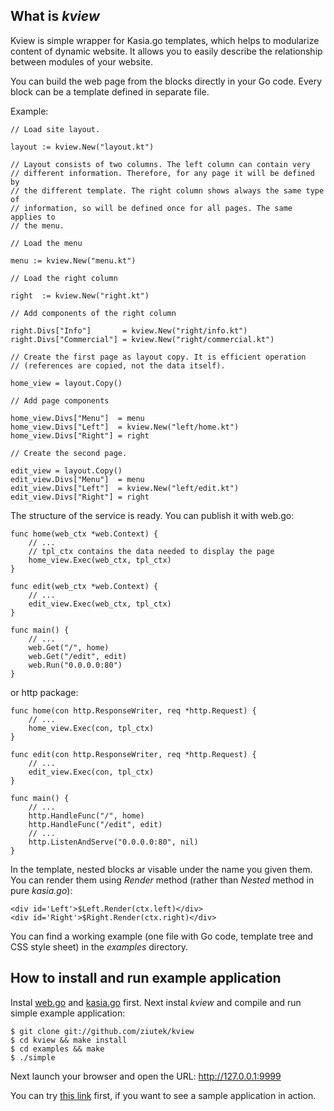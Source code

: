 ## What is *kview*

Kview is simple wrapper for Kasia.go templates, which helps to modularize
content of dynamic website. It allows you to easily describe the relationship
between modules of your website.

You can build the web page from the blocks directly in your Go code. Every block
can be a template defined in separate file.

Example:

    // Load site layout. 

    layout := kview.New("layout.kt")
    
    // Layout consists of two columns. The left column can contain very
    // different information. Therefore, for any page it will be defined by
    // the different template. The right column shows always the same type of
    // information, so will be defined once for all pages. The same applies to
    // the menu.

    // Load the menu

    menu := kview.New("menu.kt")

    // Load the right column

    right  := kview.New("right.kt")

    // Add components of the right column

    right.Divs["Info"]       = kview.New("right/info.kt")
    right.Divs["Commercial"] = kview.New("right/commercial.kt")

    // Create the first page as layout copy. It is efficient operation
    // (references are copied, not the data itself).

    home_view = layout.Copy()

    // Add page components

    home_view.Divs["Menu"]  = menu
    home_view.Divs["Left"]  = kview.New("left/home.kt")
    home_view.Divs["Right"] = right

    // Create the second page.

    edit_view = layout.Copy()
    edit_view.Divs["Menu"]  = menu
    edit_view.Divs["Left"]  = kview.New("left/edit.kt")
    edit_view.Divs["Right"] = right    

The structure of the service is ready. You can publish it with web.go:

    func home(web_ctx *web.Context) {
        // ...
        // tpl_ctx contains the data needed to display the page
        home_view.Exec(web_ctx, tpl_ctx)
    }

    func edit(web_ctx *web.Context) {
        // ...
        edit_view.Exec(web_ctx, tpl_ctx)
    }

    func main() {
        // ...
        web.Get("/", home)
        web.Get("/edit", edit)
        web.Run("0.0.0.0:80")
    }
    
or http package:

    func home(con http.ResponseWriter, req *http.Request) {
        // ...
        home_view.Exec(con, tpl_ctx) 
    }

    func edit(con http.ResponseWriter, req *http.Request) {
        // ...
        edit_view.Exec(con, tpl_ctx)
    }

    func main() {
        // ...
        http.HandleFunc("/", home)
        http.HandleFunc("/edit", edit)
        // ...
        http.ListenAndServe("0.0.0.0:80", nil)
    }

In the template, nested blocks ar visable under the name you given them. You can
render them using *Render* method (rather than *Nested* method in pure
*kasia.go*):

    <div id='Left'>$Left.Render(ctx.left)</div>
    <div id='Right'>$Right.Render(ctx.right)</div>


You can find a working example (one file with Go code, template tree and CSS
style sheet) in the *examples* directory.

## How to install and run example application

Instal [web.go](http://github.com/hoisie/web.go) and
[kasia.go](http://github.com/ziutek/kasia.go) first. Next instal *kview* and
compile and run simple example application:

    $ git clone git://github.com/ziutek/kview
    $ cd kview && make install
    $ cd examples && make
    $ ./simple

Next launch your browser and open the URL: http://127.0.0.1:9999

You can try [this link](http://195.74.48.3:9999/) first, if you want to see a
sample application in action.
